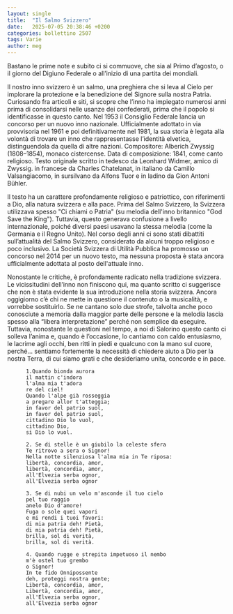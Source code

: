 ```yaml
---
layout: single
title:  "Il Salmo Svizzero"
date:   2025-07-05 20:38:46 +0200
categories: bollettino 2507
tags: Varie
author: meg
---
```


Bastano le prime note e subito ci si commuove, che sia al Primo d’agosto, o il giorno del Digiuno Federale o all’inizio di una partita dei mondiali.

Il nostro inno svizzero è un salmo, una preghiera che si leva al Cielo per implorare la protezione e la benedizione del Signore sulla nostra Patria. Curiosando fra articoli e siti, si scopre che l’inno ha impiegato numerosi anni prima di consolidarsi nelle usanze dei confederati, prima che il popolo si identificasse in questo canto. Nel 1953 il Consiglio Federale lancia un concorso per un nuovo inno nazionale. Ufficialmente adottato in via provvisoria nel 1961 e poi definitivamente nel 1981, la sua storia è legata alla volontà di trovare un inno che rappresentasse l’identità elvetica, distinguendola da quella di altre nazioni. Compositore: Alberich Zwyssig (1808–1854), monaco cistercense. Data di composizione: 1841, come canto religioso. Testo originale scritto in tedesco da Leonhard Widmer, amico di Zwyssig. in francese da Charles Chatelanat, in italiano da Camillo Valsangiacomo, in sursilvano da Alfons Tuor e in ladino da Gion Antoni Bühler. 

Il testo ha un carattere profondamente religioso e patriottico, con riferimenti a Dio, alla natura svizzera e alla pace. Prima del Salmo Svizzero, la Svizzera utilizzava spesso "Ci chiami o Patria" (su melodia dell'inno britannico "God Save the King"). Tuttavia, questo generava confusione a livello internazionale, poiché diversi paesi usavano la stessa melodia (come la Germania e il Regno Unito). Nel corso degli anni ci sono stati dibattiti sull’attualità del Salmo Svizzero, considerato da alcuni troppo religioso e poco inclusivo. La Società Svizzera di Utilità Pubblica ha promosso un concorso nel 2014 per un nuovo testo, ma nessuna proposta è stata ancora ufficialmente adottata al posto dell'attuale inno.

Nonostante le critiche, è profondamente radicato nella tradizione svizzera. Le vicissitudini dell’inno non finiscono qui, ma quanto scritto ci suggerisce che non è stata evidente la sua introduzione nella storia svizzera. Ancora oggigiorno c’è chi ne mette in questione il contenuto o la musicalità, e vorrebbe sostituirlo. Se ne cantano solo due strofe, talvolta anche poco conosciute a memoria dalla maggior parte delle persone e la melodia lascia spesso alla “libera interpretazione” perché non semplice da eseguire. Tuttavia, nonostante le questioni nel tempo, a noi di Salorino questo canto ci solleva l’anima e, quando è l’occasione, lo cantiamo con caldo entusiasmo, le lacrime agli occhi, ben ritti in piedi e qualcuno con la mano sul cuore, perché… sentiamo fortemente la necessità di chiedere aiuto a Dio per la nostra Terra, di cui siamo grati e che desideriamo unita, concorde e in pace. 


          1.Quando bionda aurora
          il mattin c'indora
          l'alma mia t'adora
          re del ciel!
          Quando l'alpe già rosseggia 
          a pregare allor t'atteggia; 
          in favor del patrio suol, 
          in favor del patrio suol, 
          cittadino Dio lo vuol, 
          cittadino Dio,
          si Dio lo vuol.

          2. Se di stelle è un giubilo la celeste sfera 
          Te ritrovo a sera o Signor!
          Nella notte silenziosa l'alma mia in Te riposa: 
          libertà, concordia, amor, 
          libertà, concordia, amor, 
          all'Elvezia serba ognor, 
          all'Elvezia serba ognor
          
          3. Se di nubi un velo m'asconde il tuo cielo
          pel tuo raggio
          anelo Dio d'amore!
          Fuga o sole quei vapori
          e mi rendi i tuoi favori:
          di mia patria deh! Pietà,
          di mia patria deh! Pietà,
          brilla, sol di verità,
          brilla, sol di verità.   

          4. Quando rugge e strepita impetuoso il nembo
          m'è ostel tuo grembo
          o Signor!
          In te fido Onnipossente
          deh, proteggi nostra gente;
          Libertà, concordia, amor,
          Libertà, concordia, amor,
          all'Elvezia serba ognor,
          all'Elvezia serba ognor



